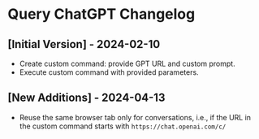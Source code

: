 # Query ChatGPT Changelog

## [Initial Version] - 2024-02-10

- Create custom command: provide GPT URL and custom prompt.
- Execute custom command with provided parameters.

## [New Additions] - 2024-04-13

- Reuse the same browser tab only for conversations, i.e., if the URL in the custom command starts
  with `https://chat.openai.com/c/`
